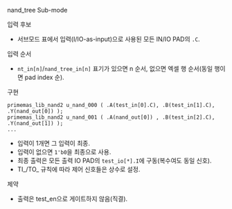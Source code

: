 nand_tree Sub-mode

입력 후보
- 서브모드 표에서 입력(I/IO-as-input)으로 사용된 모든 IN/IO PAD의 `.C`.

입력 순서
- `nt_in[n]`/`nand_tree_in[n]` 표기가 있으면 n 순서, 없으면 엑셀 행 순서(동일 행이면 pad index 순).

구현
```
primemas_lib_nand2 u_nand_000 ( .A(test_in[0].C), .B(test_in[1].C), .Y(nand_out[0]) );
primemas_lib_nand2 u_nand_001 ( .A(nand_out[0]) , .B(test_in[2].C), .Y(nand_out[1]) );
...
```
- 입력이 1개면 그 입력이 최종.
- 입력이 없으면 `1'b0`을 최종으로 사용.
- 최종 출력은 모든 출력 IO PAD의 `test_io[*].I`에 구동(복수여도 동일 신호).
- TI_/TO_ 규칙에 따라 제어 신호들은 상수로 설정.

제약
- 출력은 test_en으로 게이트하지 않음(직결).

